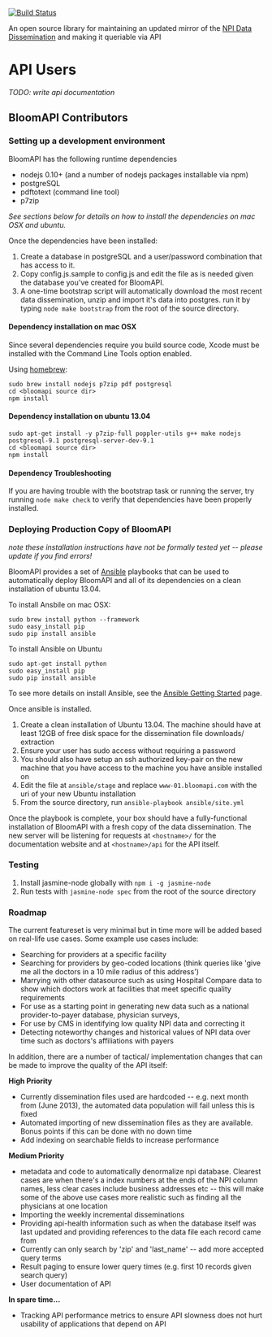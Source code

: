 [![Build Status](https://secure.travis-ci.org/untoldone/bloomapi.png)](http://travis-ci.org/untoldone/bloomapi)

An open source library for maintaining an updated mirror of the [NPI Data Dissemination](http://nppes.viva-it.com/NPI_Files.html) and making it queriable via API

# API Users

_TODO: write api documentation_

## BloomAPI Contributors

### Setting up a development environment

BloomAPI has the following runtime dependencies

- nodejs 0.10+ (and a number of nodejs packages installable via npm)
- postgreSQL
- pdftotext (command line tool)
- p7zip

_See sections below for details on how to install the dependencies on mac OSX and ubuntu._

Once the dependencies have been installed:

1) Create a database in postgreSQL and a user/password combination that has access to it.
2) Copy config.js.sample to config.js and edit the file as is needed given the database you've created for BloomAPI.
3) A one-time bootstrap script will automatically download the most recent data dissemination, unzip and import it's data into postgres.
   run it by typing `node make bootstrap` from the root of the source directory.

#### Dependency installation on mac OSX

Since several dependencies require you build source code, Xcode must be installed with the Command Line Tools option enabled.

Using [homebrew](https://github.com/mxcl/homebrew):

    sudo brew install nodejs p7zip pdf postgresql
    cd <bloomapi source dir>
    npm install

#### Dependency installation on ubuntu 13.04

    sudo apt-get install -y p7zip-full poppler-utils g++ make nodejs postgresql-9.1 postgresql-server-dev-9.1
    cd <bloomapi source dir>
    npm install

#### Dependency Troubleshooting

If you are having trouble with the bootstrap task or running the server, try running `node make check`
to verify that dependencies have been properly installed.

### Deploying Production Copy of BloomAPI

_note these installation instructions have not be formally tested yet -- please update if you find errors!_

BloomAPI provides a set of [Ansible](http://www.ansible.cc) playbooks that can be used to automatically
deploy BloomAPI and all of its dependencies on a clean installation of ubuntu 13.04.

To install Ansbile on mac OSX:

    sudo brew install python --framework
    sudo easy_install pip
    sudo pip install ansible

To install Ansible on Ubuntu

    sudo apt-get install python
    sudo easy_install pip
    sudo pip install ansible

To see more details on install Ansible, see the [Ansible Getting Started](http://www.ansibleworks.com/docs/gettingstarted.html) page.

Once ansible is installed.

1) Create a clean installation of Ubuntu 13.04. The machine should have at least 12GB of free disk space for the dissemination
   file downloads/ extraction
1) Ensure your user has sudo access without requiring a password
1) You should also have setup an ssh authorized key-pair on the new machine that you have access to the machine you have ansible installed on
1) Edit the file at `ansible/stage` and replace `www-01.bloomapi.com` with the uri of your new Ubuntu installation
1) From the source directory, run `ansible-playbook ansible/site.yml`

Once the playbook is complete, your box should have a fully-functional installation of BloomAPI with a fresh copy of the data dissemination.
The new server will be listening for requests at `<hostname>/` for the documentation website and at `<hostname>/api` for the API itself.

### Testing

1.  Install jasmine-node globally with `npm i -g jasmine-node`
2.  Run tests with `jasmine-node spec` from the root of the source directory

### Roadmap

The current featureset is very minimal but in time more will be added based on real-life use cases. Some example use cases include:

- Searching for providers at a specific facility
- Searching for providers by geo-coded locations (think queries like 'give me all the doctors in a 10 mile radius of this address')
- Marrying with other datasource such as using Hospital Compare data to show which doctors work at facilities that meet specific quality requirements
- For use as a starting point in generating new data such as a national provider-to-payer database, physician surveys, 
- For use by CMS in identifying low quality NPI data and correcting it
- Detecting noteworthy changes and historical values of NPI data over time such as doctors's affiliations with payers

In addition, there are a number of tactical/ implementation changes that can be made to improve the quality of the API itself:

**High Priority**
- Currently dissemination files used are hardcoded -- e.g. next month from (June 2013), the automated data population will fail unless this is fixed
- Automated importing of new dissemination files as they are available. Bonus points if this can be done with no down time
- Add indexing on searchable fields to increase performance

**Medium Priority**
- metadata and code to automatically denormalize npi database. Clearest cases are when there's a index numbers at the ends of the NPI column names, less
  clear cases include business addresses etc -- this will make some of the above use cases more realistic such as finding all the physicians at one location
- Importing the weekly incremental disseminations
- Providing api-health information such as when the database itself was last updated and providing references to the data file each record came from
- Currently can only search by 'zip' and 'last\_name' -- add more accepted query terms
- Result paging to ensure lower query times (e.g. first 10 records given search query)
- User documentation of API

**In spare time...**
- Tracking API performance metrics to ensure API slowness does not hurt usability of applications that depend on API
